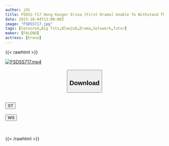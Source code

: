 ```yaml
---
author: j91
title: FSDSS-717 Hong Konger Erina [First Drama] Unable To Withstand The Temptation Of The Cantonese Teacher’s Breasts, We Overcome The Language Barrier
date: 2023-10-04T13:00:00Z
image: "FSDSS717.jpg"
tags: [Censored,Big Tits,Blowjob,Drama,Solowork,Tutor]
maker: [FALENO]
actress: [Erena]
---
```



{{< rawhtml >}}

<div class="video" data-videoid="XPMBxRmDZ4fDJOV">
    <a href="javascript:;">
        <img src="https://my.j91.asia/posts/FSDSS717/FSDSS717.jpg" width="WIDTH" height="HEIGHT" alt="FSDSS717.mp4" loading="lazy">
    </a>
</div>

<script type="text/javascript" src="https://j91.asia/asset/on-demand-st.js"></script>

<br>
  <link rel="stylesheet" href="https://j91.asia/asset/bs5.css">
  
  <center>
  <button class="btn btn-primary" type="button" data-bs-toggle="collapse" data-bs-target=".multi-collapse" aria-expanded="false" aria-controls="multiCollapseExample1 multiCollapseExample2"><h2>Download</h2></button></center>
</p>
<div class="row">
  <div class="col">
    <div class="collapse multi-collapse" id="multiCollapseExample1">
      <div class="card card-body">
	      	      <br>
<div class="buttons">  
<a href="https://streamtape.to/v/XPMBxRmDZ4fDJOV"><button class="btn-hover color-3"><i class="fa fa-download"></i> ST</button></a></div>
    </div>
  </div>
</div>
  <div class="col">
    <div class="collapse multi-collapse" id="multiCollapseExample2">
      <div class="card card-body">
	      <br>
<div class="buttons">
    <a href="https://wolfstream.tv/issdiem9v4nq"><button class="btn-hover color-9"><i class="fa fa-download"></i> WS</button></a></div>
<br><br>
      </div>
    </div>
  </div>
</div>

{{< /rawhtml >}}